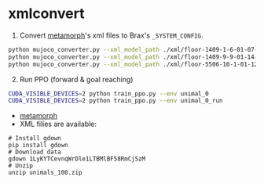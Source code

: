 # xmlconvert

1. Convert [metamorph](https://github.com/agrimgupta92/metamorph)'s xml files to Brax's `_SYSTEM_CONFIG`.
```bash
python mujoco_converter.py --xml_model_path ./xml/floor-1409-1-6-01-07-43-16.xml  --config_path ./xml/floor-1409-1-6-01-07-43-16.txt --ignore_unsupported_joints
python mujoco_converter.py --xml_model_path ./xml/floor-1409-9-9-01-14-34-07.xml  --config_path ./xml/floor-1409-9-9-01-14-34-07.txt --ignore_unsupported_joints
python mujoco_converter.py --xml_model_path ./xml/floor-5506-10-1-01-12-44-00.xml  --config_path ./xml/floor-5506-10-1-01-12-44-00.txt --ignore_unsupported_joints
```

2. Run PPO (forward & goal reaching)
```bash
CUDA_VISIBLE_DEVICES=2 python train_ppo.py --env unimal_0
CUDA_VISIBLE_DEVICES=2 python train_ppo.py --env unimal_0_run
```


- [metamorph](https://github.com/agrimgupta92/metamorph)
- XML filies are available:
```
# Install gdown
pip install gdown
# Download data
gdown 1LyKYTCevnqWrDle1LTBMlBF58RmCjSzM
# Unzip
unzip unimals_100.zip
```
